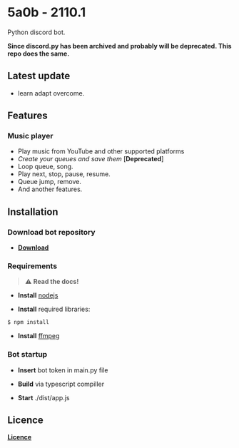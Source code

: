 # 5a0b - 2110.1  <soundrewrite>
Python discord bot.
 
**Since discord.py has been archived and probably will be deprecated. This repo does the same.** 

## Latest update

- learn adapt overcome.

## Features

### Music player

- Play music from YouTube and other supported platforms
- *Create your queues and save them* [**Deprecated**]
- Loop queue, song.
- Play next, stop, pause, resume.
- Queue jump, remove.
- And another features.
  
## Installation

### Download bot repository

- **[Download](https://github.com/unknowableshade/5a0b-bot/archive/refs/heads/main.zip)**

### Requirements

> :warning: **Read the docs!**

- **Install** [nodejs](https://nodejs.org/en/download/)

- **Install** required libraries:

```bash
$ npm install
```

- **Install** [ffmpeg](https://www.ffmpeg.org/download.html)

### Bot startup

- **Insert** bot token in main.py file
 
- **Build** via typescript compiller

- **Start** ./dist/app.js

## Licence 

**[Licence](https://github.com/unknowableshade/5a0b-bot/blob/main/LICENSE)**
